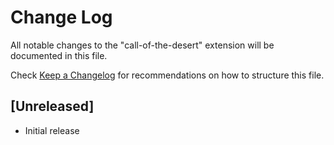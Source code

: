 # Change Log

All notable changes to the "call-of-the-desert" extension will be documented in this file.

Check [Keep a Changelog](http://keepachangelog.com/) for recommendations on how to structure this file.

## [Unreleased]

- Initial release